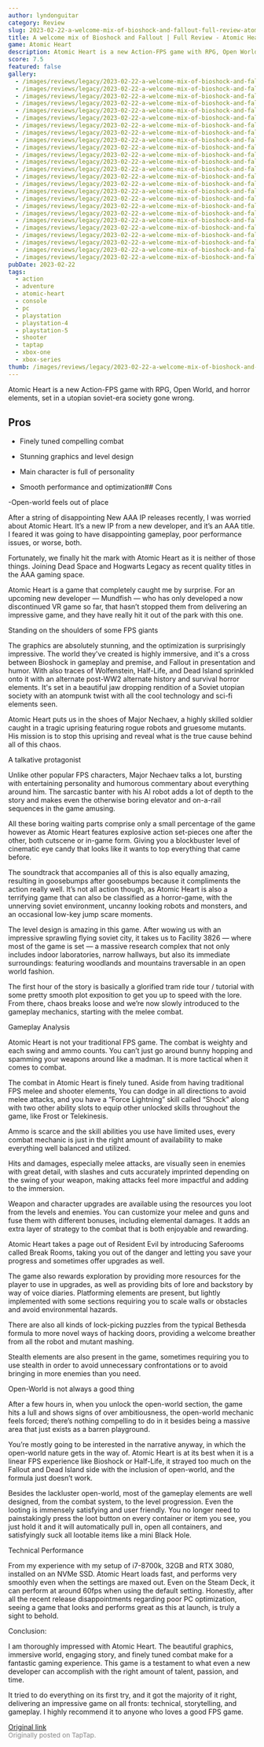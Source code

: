 ```yaml
---
author: lyndonguitar
category: Review
slug: 2023-02-22-a-welcome-mix-of-bioshock-and-fallout-full-review-atomic-heart
title: A welcome mix of Bioshock and Fallout | Full Review - Atomic Heart
game: Atomic Heart
description: Atomic Heart is a new Action-FPS game with RPG, Open World, and horror elements, set in a utopian soviet-era society gone wrong.
score: 7.5
featured: false
gallery:
  - /images/reviews/legacy/2023-02-22-a-welcome-mix-of-bioshock-and-fallout--full-review---atomic-heart-0.avif
  - /images/reviews/legacy/2023-02-22-a-welcome-mix-of-bioshock-and-fallout--full-review---atomic-heart-1.avif
  - /images/reviews/legacy/2023-02-22-a-welcome-mix-of-bioshock-and-fallout--full-review---atomic-heart-2.avif
  - /images/reviews/legacy/2023-02-22-a-welcome-mix-of-bioshock-and-fallout--full-review---atomic-heart-3.avif
  - /images/reviews/legacy/2023-02-22-a-welcome-mix-of-bioshock-and-fallout--full-review---atomic-heart-4.avif
  - /images/reviews/legacy/2023-02-22-a-welcome-mix-of-bioshock-and-fallout--full-review---atomic-heart-5.avif
  - /images/reviews/legacy/2023-02-22-a-welcome-mix-of-bioshock-and-fallout--full-review---atomic-heart-6.avif
  - /images/reviews/legacy/2023-02-22-a-welcome-mix-of-bioshock-and-fallout--full-review---atomic-heart-7.avif
  - /images/reviews/legacy/2023-02-22-a-welcome-mix-of-bioshock-and-fallout--full-review---atomic-heart-8.avif
  - /images/reviews/legacy/2023-02-22-a-welcome-mix-of-bioshock-and-fallout--full-review---atomic-heart-9.avif
  - /images/reviews/legacy/2023-02-22-a-welcome-mix-of-bioshock-and-fallout--full-review---atomic-heart-10.avif
  - /images/reviews/legacy/2023-02-22-a-welcome-mix-of-bioshock-and-fallout--full-review---atomic-heart-11.avif
  - /images/reviews/legacy/2023-02-22-a-welcome-mix-of-bioshock-and-fallout--full-review---atomic-heart-12.avif
  - /images/reviews/legacy/2023-02-22-a-welcome-mix-of-bioshock-and-fallout--full-review---atomic-heart-13.avif
  - /images/reviews/legacy/2023-02-22-a-welcome-mix-of-bioshock-and-fallout--full-review---atomic-heart-14.avif
  - /images/reviews/legacy/2023-02-22-a-welcome-mix-of-bioshock-and-fallout--full-review---atomic-heart-15.avif
  - /images/reviews/legacy/2023-02-22-a-welcome-mix-of-bioshock-and-fallout--full-review---atomic-heart-16.avif
  - /images/reviews/legacy/2023-02-22-a-welcome-mix-of-bioshock-and-fallout--full-review---atomic-heart-17.avif
  - /images/reviews/legacy/2023-02-22-a-welcome-mix-of-bioshock-and-fallout--full-review---atomic-heart-18.avif
  - /images/reviews/legacy/2023-02-22-a-welcome-mix-of-bioshock-and-fallout--full-review---atomic-heart-19.avif
  - /images/reviews/legacy/2023-02-22-a-welcome-mix-of-bioshock-and-fallout--full-review---atomic-heart-20.avif
  - /images/reviews/legacy/2023-02-22-a-welcome-mix-of-bioshock-and-fallout--full-review---atomic-heart-21.avif
  - /images/reviews/legacy/2023-02-22-a-welcome-mix-of-bioshock-and-fallout--full-review---atomic-heart-22.avif
  - /images/reviews/legacy/2023-02-22-a-welcome-mix-of-bioshock-and-fallout--full-review---atomic-heart-23.avif
  - /images/reviews/legacy/2023-02-22-a-welcome-mix-of-bioshock-and-fallout--full-review---atomic-heart-24.avif
pubDate: 2023-02-22
tags:
  - action
  - adventure
  - atomic-heart
  - console
  - pc
  - playstation
  - playstation-4
  - playstation-5
  - shooter
  - taptap
  - xbox-one
  - xbox-series
thumb: /images/reviews/legacy/2023-02-22-a-welcome-mix-of-bioshock-and-fallout--full-review---atomic-heart-0.avif
---
```


Atomic Heart is a new Action-FPS game with RPG, Open World, and horror elements, set in a utopian soviet-era society gone wrong.




## Pros



- Finely tuned compelling combat


- Stunning graphics and level design


- Main character is full of personality


- Smooth performance and optimization## Cons


-Open-world feels out of place

After a string of disappointing New AAA IP releases recently, I was worried about Atomic Heart. It’s a new IP from a new developer, and it’s an AAA title. I feared it was going to have disappointing gameplay, poor performance issues, or worse, both.

Fortunately, we finally hit the mark with Atomic Heart as it is neither of those things. Joining Dead Space and Hogwarts Legacy as recent quality titles in the AAA gaming space.

Atomic Heart is a game that completely caught me by surprise. For an upcoming new developer — Mundfish —  who has only developed a now discontinued VR game so far, that hasn’t stopped them from delivering an impressive game, and they have really hit it out of the park with this one.

Standing on the shoulders of some FPS giants

The graphics are absolutely stunning, and the optimization is surprisingly impressive. The world they've created is highly immersive, and it's a cross between Bioshock in gameplay and premise, and Fallout in presentation and humor. With also traces of Wolfenstein, Half-Life, and Dead Island sprinkled onto it with an alternate post-WW2 alternate history and survival horror elements. It's set in a beautiful jaw dropping rendition of a Soviet utopian society with an atompunk twist with all the cool technology and sci-fi elements seen.

Atomic Heart puts us in the shoes of Major Nechaev, a highly skilled soldier caught in a tragic uprising featuring rogue robots and gruesome mutants. His mission is to stop this uprising and reveal what is the true cause behind all of this chaos.

A talkative protagonist

Unlike other popular FPS characters, Major Nechaev talks a lot, bursting with entertaining personality and humorous commentary about everything around him. The sarcastic banter with his AI robot adds a lot of depth to the story and makes even the otherwise boring elevator and on-a-rail sequences in the game amusing.

All these boring waiting parts comprise only a small percentage of the game however as Atomic Heart features explosive action set-pieces one after the other, both cutscene or in-game form. Giving you a blockbuster level of cinematic eye candy that looks like it wants to top everything that came before.

The soundtrack that accompanies all of this is also equally amazing, resulting in goosebumps after goosebumps because it compliments the action really well. It’s not all action though, as Atomic Heart is also a terrifying game that can also be classified as a horror-game, with the unnerving soviet environment, uncanny looking robots and monsters, and an occasional low-key jump scare moments.

The level design is amazing in this game. After wowing us with an impressive sprawling flying soviet city, it takes us to Facility 3826 — where most of the game is set — a massive research complex that not only includes indoor laboratories, narrow hallways, but also its immediate surroundings: featuring woodlands and mountains traversable in an open world fashion.

The first hour of the story is basically a glorified tram ride tour / tutorial with some pretty smooth plot exposition to get you up to speed with the lore. From there, chaos breaks loose and we’re now slowly introduced to the gameplay mechanics, starting with the melee combat.

Gameplay Analysis

Atomic Heart is not your traditional FPS game. The combat is weighty and each swing and ammo counts. You can’t just go around bunny hopping and spamming your weapons around like a madman.  It is more tactical when it comes to combat.

The combat in Atomic Heart is finely tuned. Aside from having traditional FPS melee and shooter elements, You can dodge in all directions to avoid melee attacks, and you have a “Force Lightning” skill called “Shock” along with two other ability slots to equip other unlocked skills throughout the game, like Frost or Telekinesis.

Ammo is scarce and the skill abilities you use have limited uses, every combat mechanic is just in the right amount of availability to make everything well balanced and utilized.

Hits and damages, especially melee attacks, are visually seen in enemies with great detail, with slashes and cuts accurately imprinted depending on the swing of your weapon, making attacks feel more impactful and adding to the immersion.

Weapon and character upgrades are available using the resources you loot from the levels and enemies. You can customize your melee and guns and fuse them with different bonuses, including elemental damages. It adds an extra layer of strategy to the combat that is both enjoyable and rewarding.

Atomic Heart takes a page out of Resident Evil by introducing Saferooms called Break Rooms, taking you out of the danger and letting you save your progress and sometimes offer upgrades as well.

The game also rewards exploration by providing more resources for the player to use in upgrades, as well as providing bits of lore and backstory by way of voice diaries. Platforming elements are present, but lightly implemented with some sections requiring you to scale walls or obstacles and avoid environmental hazards.

There are also all kinds of lock-picking puzzles from the typical Bethesda formula to more novel ways of hacking doors, providing a welcome breather from all the robot and mutant mashing.

Stealth elements are also present in the game, sometimes requiring you to use stealth in order to avoid unnecessary confrontations or to avoid bringing in more enemies than you need.

Open-World is not always a good thing

After a few hours in, when you unlock the open-world section, the game hits a lull and shows signs of over ambitiousness, the open-world mechanic feels forced; there’s nothing compelling to do in it besides being a massive area that just exists as a barren playground.

You’re mostly going to be interested in the narrative anyway, in which the open-world nature gets in the way of. Atomic Heart is at its best when it is a linear FPS experience like Bioshock or Half-Life, it strayed too much on the Fallout and Dead Island side with the inclusion of open-world, and the formula just doesn’t work.

Besides the lackluster open-world, most of the gameplay elements are well designed, from the combat system, to the level progression. Even the looting is immensely satisfying and user friendly. You no longer need to painstakingly press the loot button on every container or item you see, you just hold it and it will automatically pull in, open all containers, and satisfyingly suck all lootable items like a mini Black Hole.

Technical Performance

From my experience with my setup of i7-8700k, 32GB and RTX 3080, installed on an NVMe SSD. Atomic Heart loads fast, and performs very smoothly even when the settings are maxed out. Even on the Steam Deck, it can perform at around 60fps when using the default setting. Honestly, after all the recent release disappointments regarding poor PC optimization, seeing a game that looks and performs great as this at launch, is truly a sight to behold.

Conclusion:

I am thoroughly impressed with Atomic Heart. The beautiful graphics, immersive world, engaging story, and finely tuned combat make for a fantastic gaming experience. This game is a testament to what even a new developer can accomplish with the right amount of talent, passion, and time.

It tried to do everything on its first try, and it got the majority of it right, delivering an impressive game on all fronts: technical, storytelling, and gameplay. I highly recommend it to anyone who loves a good FPS game.

[Original link](https://www.taptap.io/post/4613094)<br><span style="font-size: 0.95em; color: #888;">Originally posted on TapTap.</span>